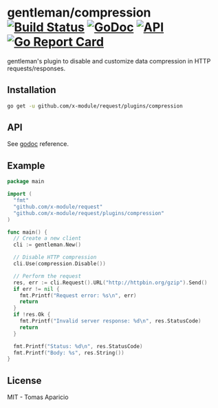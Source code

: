# gentleman/compression [![Build Status](https://travis-ci.org/h2non/gentleman.png)](https://travis-ci.org/h2non/gentleman) [![GoDoc](https://godoc.org/github.com/h2non/gentleman/plugins/compression?status.svg)](https://godoc.org/github.com/h2non/gentleman/plugins/compression) [![API](https://img.shields.io/badge/status-beta-green.svg?style=flat)](https://godoc.org/github.com/h2non/gentleman/plugins/compression) [![Go Report Card](https://goreportcard.com/badge/github.com/h2non/gentleman)](https://goreportcard.com/report/github.com/h2non/gentleman)

gentleman's plugin to disable and customize data compression in HTTP requests/responses.

## Installation

```bash
go get -u github.com/x-module/request/plugins/compression
```

## API

See [godoc](https://godoc.org/github.com/h2non/gentleman/plugins/compression) reference.

## Example

```go
package main

import (
  "fmt"
  "github.com/x-module/request"
  "github.com/x-module/request/plugins/compression"
)

func main() {
  // Create a new client
  cli := gentleman.New()

  // Disable HTTP compression
  cli.Use(compression.Disable())

  // Perform the request
  res, err := cli.Request().URL("http://httpbin.org/gzip").Send()
  if err != nil {
    fmt.Printf("Request error: %s\n", err)
    return
  }
  if !res.Ok {
    fmt.Printf("Invalid server response: %d\n", res.StatusCode)
    return
  }

  fmt.Printf("Status: %d\n", res.StatusCode)
  fmt.Printf("Body: %s", res.String())
}
```

## License

MIT - Tomas Aparicio
